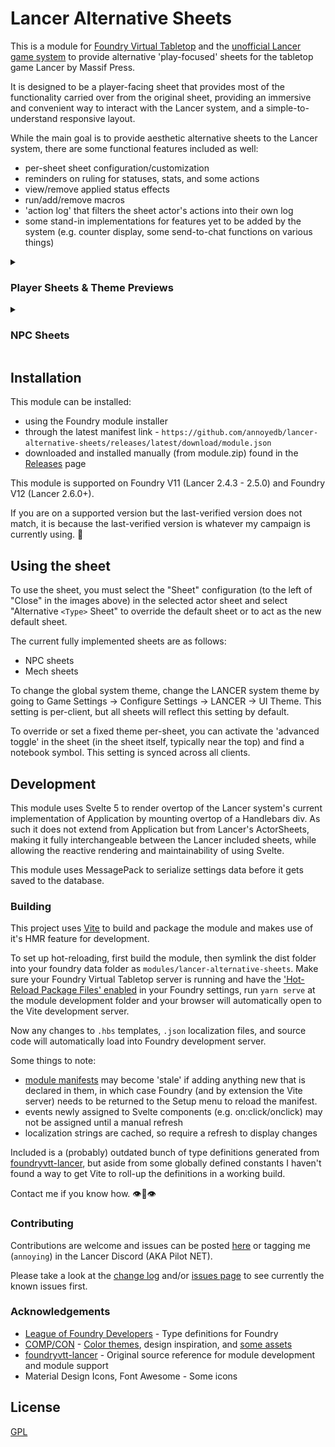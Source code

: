# Lancer Alternative Sheets
This is a module for [Foundry Virtual Tabletop](https://foundryvtt.com/) and the [unofficial Lancer game system](https://github.com/Eranziel/foundryvtt-lancer) to provide alternative 'play-focused' sheets for the tabletop game Lancer by Massif Press.

It is designed to be a player-facing sheet that provides most of the functionality carried over from the original sheet, providing an immersive and convenient way to interact with the Lancer system, and a simple-to-understand responsive layout.

While the main goal is to provide aesthetic alternative sheets to the Lancer system, there are some functional features included as well:

* per-sheet sheet configuration/customization
* reminders on ruling for statuses, stats, and some actions
* view/remove applied status effects
* run/add/remove macros
* 'action log' that filters the sheet actor's actions into their own log
* some stand-in implementations for features yet to be added by the system (e.g. counter display, some send-to-chat functions on various things)

<details>
  <summary>
    <h3>Player Sheets & Theme Previews</h3>
  </summary>
  <details>
    <summary>
      <h4>General Massive Systems (GMS)</h4>
    </summary>
    <div align="center">
      <img src="https://raw.githubusercontent.com/annoyedb/lancer-alternative-sheets/refs/heads/master/docs/GMS.png"/>
    </div>
  </details>
  <details>
    <summary>
      <h4>General Massive Systems Dark (GMS-Dark)</h4>
    </summary>
    <div align="center">
      <img src="https://raw.githubusercontent.com/annoyedb/lancer-alternative-sheets/refs/heads/master/docs/GMS-Dark.png"/>
    </div>
  </details>
  <details>
    <summary>
      <h4>IPS-Northstar (IPS-N)</h4>
    </summary>
    <div align="center">
      <img src="https://raw.githubusercontent.com/annoyedb/lancer-alternative-sheets/refs/heads/master/docs/IPS-N.png"/>
    </div>
  </details>
  <details>
    <summary>
      <h4>Smith-Shimano Corpro (SSC)</h4>
    </summary>
    <div align="center">
      <img src="https://raw.githubusercontent.com/annoyedb/lancer-alternative-sheets/refs/heads/master/docs/SSC.png"/>
    </div>
  </details>
  <details>
    <summary>
      <h4>HORUS</h4>
    </summary>
    <div align="center">
      <img src="https://raw.githubusercontent.com/annoyedb/lancer-alternative-sheets/refs/heads/master/docs/HORUS.png"/>
    </div>
  </details>
  <details>
    <summary>
      <h4>Harrison Armory (HA)</h4>
    </summary>
    <div align="center">
      <img src="https://raw.githubusercontent.com/annoyedb/lancer-alternative-sheets/refs/heads/master/docs/HA.png"/>
    </div>
  </details>
  <details>
    <summary>
      <h4>Mirrorsmoke Mercenary Company (MSMC)</h4>
    </summary>
    <div align="center">
      <img src="https://raw.githubusercontent.com/annoyedb/lancer-alternative-sheets/refs/heads/master/docs/MSMC.png"/>
    </div>
  </details>
  <details>
    <summary>
      <h4>Forecast/Galactic Sumulation (GALSIM)</h4>
    </summary>
    <div align="center">
      <img src="https://raw.githubusercontent.com/annoyedb/lancer-alternative-sheets/refs/heads/master/docs/GALSIM.png"/>
    </div>
  </details>
</details>
<details>
  <summary>
    <h3>NPC Sheets</h3>
  </summary>
  <div align="center">
    <img src="https://raw.githubusercontent.com/annoyedb/lancer-alternative-sheets/refs/heads/master/docs/NPC.png"/>
  </div>
</details>

## Installation
This module can be installed:
* using the Foundry module installer
* through the latest manifest link - `https://github.com/annoyedb/lancer-alternative-sheets/releases/latest/download/module.json`
* downloaded and installed manually (from module.zip) found in the [Releases](https://github.com/annoyedb/lancer-alternative-sheets/releases) page

This module is supported on Foundry V11 (Lancer 2.4.3 - 2.5.0) and Foundry V12 (Lancer 2.6.0+). 

If you are on a supported version but the last-verified version does not match, it is because the last-verified version is whatever my campaign is currently using. :eyes:

## Using the sheet
To use the sheet, you must select the "Sheet" configuration (to the left of "Close" in the images above) in the selected actor sheet and select "Alternative `<Type>` Sheet" to override the default sheet or to act as the new default sheet.

The current fully implemented sheets are as follows:
* NPC sheets
* Mech sheets

To change the global system theme, change the LANCER system theme by going to Game Settings -> Configure Settings -> LANCER -> UI Theme. This setting is per-client, but all sheets will reflect this setting by default.

To override or set a fixed theme per-sheet, you can activate the 'advanced toggle' in the sheet (in the sheet itself, typically near the top) and find a notebook symbol. This setting is synced across all clients.

## Development
This module uses Svelte 5 to render overtop of the Lancer system's current implementation of Application by mounting overtop of a Handlebars div. As such it does not extend from Application but from Lancer's ActorSheets, making it fully interchangeable between the Lancer included sheets, while allowing the reactive rendering and maintainability of using Svelte.

This module uses MessagePack to serialize settings data before it gets saved to the database.

### Building
This project uses [Vite](https://vite.dev/guide/) to build and package the module and makes use of it's HMR feature for development.

To set up hot-reloading, first build the module, then symlink the dist folder into your foundry data folder as `modules/lancer-alternative-sheets`. 
Make sure your Foundry Virtual Tabletop server is running and have the ['Hot-Reload Package Files' enabled](/docs/HotReload.png) in your Foundry settings, run `yarn serve` at the module development folder and your browser will automatically open to the Vite development server.

Now any changes to `.hbs` templates, `.json` localization files, and source code will automatically load into Foundry development server.

Some things to note: 
* [module manifests](/dist/module.json) may become 'stale' if adding anything new that is declared in them, in which case Foundry (and by extension the Vite server) needs to be returned to the Setup menu to reload the manifest.
* events newly assigned to Svelte components (e.g. on:click/onclick) may not be assigned until a manual refresh
* localization strings are cached, so require a refresh to display changes

Included is a (probably) outdated bunch of type definitions generated from [foundryvtt-lancer](https://github.com/Eranziel/foundryvtt-lancer), but aside from some globally defined constants I haven't found a way to get Vite to roll-up the definitions in a working build.

Contact me if you know how. :eye::lips::eye:

### Contributing
Contributions are welcome and issues can be posted [here](https://github.com/annoyedb/lancer-alternative-sheets/issues/) or tagging me (`annoying`) in the Lancer Discord (AKA Pilot NET).

Please take a look at the [change log](/CHANGELOG.md) and/or [issues page](https://github.com/annoyedb/lancer-alternative-sheets/issues/) to see currently the known issues first.

### Acknowledgements
* [League of Foundry Developers](https://github.com/League-of-Foundry-Developers/foundry-vtt-types) - Type definitions for Foundry
* [COMP/CON](https://github.com/massif-press/compcon) - [Color themes](./src/styles/themes/), design inspiration, and [some assets](./src/assets/)
* [foundryvtt-lancer](https://github.com/Eranziel/foundryvtt-lancer) - Original source reference for module development and module support
* Material Design Icons, Font Awesome - Some icons

## License
[GPL](/LICENSE.md)
